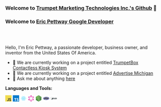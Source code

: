 ### Welcome to [Trumpet Marketing Technologies Inc.'s Github](https://trumpetmarketingtech.com) 👋
### Welcome to [Eric Pettway Google Developer](https://g.dev/ericpettway)
<br />
<br />

Hello, I'm Eric Pettway, a passionate developer, business owner, and inventor from the United States Of America.

- 🔭 We are currently working on a project entitled  [TrumpetBox Contactless Kiosk System](https://github.com/TrumpetBox)
- 🔭 We are currently working on a project entitled  [Advertise Michigan](https://advertisemichigan.com)
- 💬 Ask me about anything [here](https://www.linkedin.com/in/hightechteam/)

**Languages and Tools:**  

<code><img height="20" src="https://raw.githubusercontent.com/github/explore/80688e429a7d4ef2fca1e82350fe8e3517d3494d/topics/javascript/javascript.png"></code>
<code><img height="20" src="https://raw.githubusercontent.com/github/explore/80688e429a7d4ef2fca1e82350fe8e3517d3494d/topics/typescript/typescript.png"></code>
<code><img height="20" src="https://raw.githubusercontent.com/github/explore/80688e429a7d4ef2fca1e82350fe8e3517d3494d/topics/react/react.png"></code>
<code><img height="20" src="https://raw.githubusercontent.com/github/explore/5c058a388828bb5fde0bcafd4bc867b5bb3f26f3/topics/graphql/graphql.png"></code>
<code><img height="20" src="https://raw.githubusercontent.com/github/explore/80688e429a7d4ef2fca1e82350fe8e3517d3494d/topics/nodejs/nodejs.png"></code>
<code><img height="20" src="https://raw.githubusercontent.com/github/explore/ccc16358ac4530c6a69b1b80c7223cd2744dea83/topics/php/php.png"></code>
<code><img height="20" src="https://raw.githubusercontent.com/github/explore/80688e429a7d4ef2fca1e82350fe8e3517d3494d/topics/bash/bash.png"></code>


